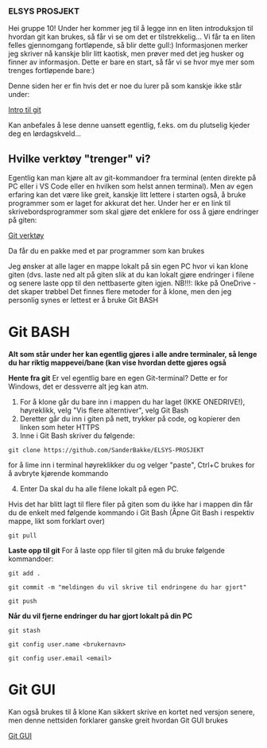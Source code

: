 ### ELSYS PROSJEKT
Hei gruppe 10!
Under her kommer jeg til å legge inn en liten introduksjon til hvordan git kan brukes, så får vi se om det er tilstrekkelig...
Vi får ta en liten felles gjennomgang fortløpende, så blir dette gull:)
Informasjonen merker jeg skriver nå kanskje blir litt kaotisk, men prøver med det jeg husker og finner av informasjon.
Dette er bare en start, så får vi se hvor mye mer som trenges fortløpende bare:)

Denne siden her er fin hvis det er noe du lurer på som kanskje ikke står under:

[Intro til git](https://www.atlassian.com/git/tutorials/learn-git-with-bitbucket-cloud "Google's Homepage")

Kan anbefales å lese denne uansett egentlig, f.eks. om du plutselig kjeder deg en lørdagskveld...

## Hvilke verktøy "trenger" vi?
Egentlig kan man kjøre alt av git-kommandoer fra terminal (enten direkte på PC eller i VS Code eller en hvilken som helst annen terminal). Men av egen erfaring kan det være like greit, kanskje litt lettere i starten også, å bruke programmer som er laget for akkurat det her. Under her er en link til skrivebordsprogrammer som skal gjøre det enklere for oss å gjøre endringer på giten:

[Git verktøy](https://git-scm.com/downloads)

Da får du en pakke med et par programmer som kan brukes

Jeg ønsker at alle lager en mappe lokalt på sin egen PC hvor vi kan klone giten (dvs. laste ned alt på giten slik at du kan lokalt gjøre endringer i filene og senere laste opp til den nettbaserte giten igjen. NB!!!: Ikke på OneDrive - det skaper trøbbel
Det finnes flere metoder for å klone, men den jeg personlig synes er lettest er å bruke Git BASH

# Git BASH
**Alt som står under her kan egentlig gjøres i alle andre terminaler, så lenge du har riktig mappevei/bane (kan vise hvordan dette gjøres også**


**Hente fra git**
Er vel egentlig bare en egen Git-terminal?
Dette er for Windows, det er dessverre alt jeg kan atm.
1. For å klone går du bare inn i mappen du har laget (IKKE ONEDRIVE!), høyreklikk, velg  "Vis flere alterntiver", velg Git Bash
2. Deretter går du inn i giten på nett, trykker på code, og kopierer den linken som heter HTTPS
3. Inne i Git Bash skriver du følgende:
```
git clone https://github.com/SanderBakke/ELSYS-PROSJEKT
```
for å lime inn i terminal høyreklikker du og velger "paste", Ctrl+C brukes for å avbryte kjørende kommando

4. Enter
Da skal du ha alle filene lokalt på egen PC.

Hvis det har blitt lagt til flere filer på giten som du ikke har i mappen din får du de enkelt med følgende kommando i Git Bash (Åpne Git Bash i respektiv mappe, likt som forklart over)
```
git pull
```

**Laste opp til git**
For å laste opp filer til giten må du bruke følgende kommandoer:
```
git add .
```
```
git commit -m "meldingen du vil skrive til endringene du har gjort"
```
```
git push
```


**Når du vil fjerne endringer du har gjort lokalt på din PC**
```
git stash
```
```
git config user.name <brukernavn>
```
```
git config user.email <email>
```

# Git GUI
Kan også brukes til å klone
Kan sikkert skrive en kortet ned versjon senere, men denne nettsiden forklarer ganske greit hvordan Git GUI brukes

[Git GUI](https://www.geeksforgeeks.org/working-on-git-for-gui/)

